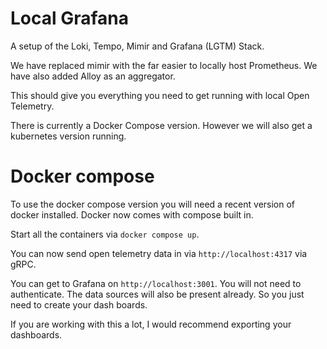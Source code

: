 # Local Grafana

A setup of the Loki, Tempo, Mimir and Grafana (LGTM) Stack.

We have replaced mimir with the far easier to locally host Prometheus.
We have also added Alloy as an aggregator.

This should give you everything you need to get running with local Open Telemetry.

There is currently a Docker Compose version. However we will also get a kubernetes version running.


# Docker compose

To use the docker compose version you will need a recent version of docker installed.
Docker now comes with compose built in.

Start all the containers via `docker compose up`.

You can now send open telemetry data in via `http://localhost:4317` via gRPC.

You can get to Grafana on `http://localhost:3001`. You will not need to authenticate.
The data sources will also be present already. So you just need to create your dash boards.

If you are working with this a lot, I would recommend exporting your dashboards.